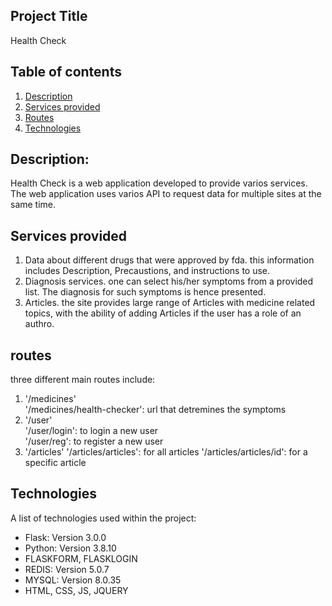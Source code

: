## Project Title

Health Check

## Table of contents
1. [Description](#description)
2. [Services provided](#services-provided)
3. [Routes](#routes)
4. [Technologies](#technologies)

## Description:
Health Check is a web application developed to provide varios services. The web application uses varios API to request data for multiple sites at the same time.

## Services provided
1. Data about different drugs that were approved by fda. this information includes Description, Precaustions, and instructions to use. 
2. Diagnosis services. one can select his/her symptoms from a provided list. The diagnosis for such symptoms is hence presented.
3. Articles. the site provides large range of Articles with medicine related topics, with the ability of adding Articles if the user has a role of an authro. 

## routes
three different main routes include:  
1. '/medicines'  
    '/medicines/health-checker': url that detremines the symptoms
2. '/user'  
    '/user/login': to login a new user  
    '/user/reg': to register a new user
3. '/articles'
    '/articles/articles': for all articles
    '/articles/articles/id': for a specific article

## Technologies
A list of technologies used within the project:  
* Flask: Version 3.0.0
* Python: Version 3.8.10 
* FLASKFORM, FLASKLOGIN
* REDIS: Version 5.0.7
* MYSQL: Version  8.0.35
* HTML, CSS, JS, JQUERY
